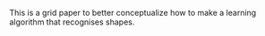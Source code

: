 This is a grid paper to better conceptualize how to make a learning algorithm that recognises shapes.
